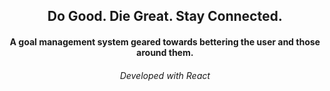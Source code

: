 
## <div align="center"> Do Good.  Die Great.  Stay Connected.
#### <div align="center"> A goal management system geared towards bettering the user and those around them.
###### <div align="center"> Developed with React
